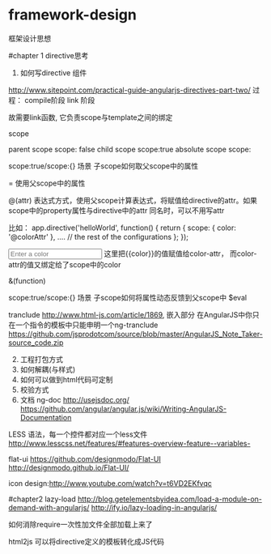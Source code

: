 framework-design
================

框架设计思想

#chapter 1 directive思考
1. 如何写directive 组件

http://www.sitepoint.com/practical-guide-angularjs-directives-part-two/
过程：
compile阶段
link 阶段

故需要link函数, 它负责scope与template之间的绑定

scope

parent scope    scope: false
child scope     scope:true
absolute scope  scope:

scope:true/scope:{} 场景
子scope如何取父scope中的属性

= 使用父scope中的属性

@(attr) 表达式方式，使用父scope计算表达式，将赋值给directive的attr。如果scope中的property属性与directive中的attr 同名时，可以不用写attr

比如：
app.directive('helloWorld', function() {
  return {
    scope: {
      color: '@colorAttr'
    },
    ....
    // the rest of the configurations
  };
});
<body ng-controller="MainCtrl">
  <input type="text" ng-model="color" placeholder="Enter a color"/>
  <hello-world color-attr="{{color}}"/>
</body>
这里把{{color}}的值赋值给color-attr， 而color-attr的值又绑定给了scope中的color

&(function)

scope:true/scope:{} 场景
子scope如何将属性动态反馈到父scope中
$eval

tranclude
http://www.html-js.com/article/1869, 嵌入部分
在AngularJS中你只在一个指令的模板中只能申明一个ng-tranclude
https://github.com/jsprodotcom/source/blob/master/AngularJS_Note_Taker-source_code.zip


2. 工程打包方式
3. 如何解耦(与样式)
4. 如何可以做到html代码可定制
5. 校验方式
6. 文档 ng-doc  http://usejsdoc.org/
   https://github.com/angular/angular.js/wiki/Writing-AngularJS-Documentation

LESS 语法，每一个控件都对应一个less文件
http://www.lesscss.net/features/#features-overview-feature--variables-

flat-ui
https://github.com/designmodo/Flat-UI
http://designmodo.github.io/Flat-UI/

icon design:http://www.youtube.com/watch?v=t6VD2EKfvqc

#chapter2 lazy-load
http://blog.getelementsbyidea.com/load-a-module-on-demand-with-angularjs/
http://ify.io/lazy-loading-in-angularjs/

如何消除require一次性加文件全部加载上来了

html2js 可以将directive定义的模板转化成JS代码

